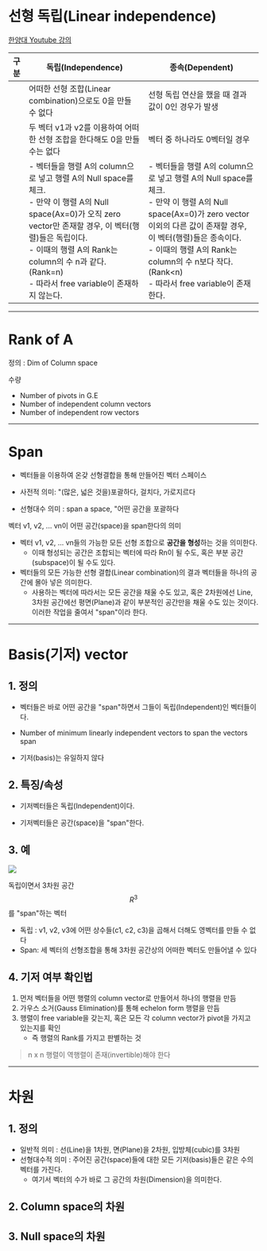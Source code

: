 # 선형 독립(Linear independence)

[한양대 Youtube 강의](https://youtu.be/bq3pCPHI4UY?t=43m46s)




|구분|독립(Independence)|종속(Dependent)
|-|-|-|
||어떠한 선형 조합(Linear combination)으로도 0을 만들 수 없다|선형 독립 연산을 했을 때 결과 값이 0인 경우가 발생|
||두 벡터 v1과 v2를 이용하여 어떠한 선형 조합을 한다해도 0을 만들 수는 없다| 벡터 중 하나라도 0벡터일 경우|
||- 벡터들을 행렬 A의 column으로 넣고 행렬 A의 Null space를 체크.<br>- 만약 이 행렬 A의 Null space(Ax=0)가 오직 zero vector만 존재할 경우, 이 벡터(행렬)들은 독립이다. <br>- 이때의 행렬 A의 Rank는 column의 수 n과 같다. (Rank=n)<br>- 따라서 free variable이 존재하지 않는다. |- 벡터들을 행렬 A의 column으로 넣고 행렬 A의 Null space를 체크.<br>- 만약 이 행렬 A의 Null space(Ax=0)가 zero vector이외의 다른 값이 존재할 경우, 이 벡터(행렬)들은 종속이다. <br>- 이때의 행렬 A의 Rank는 column의 수 n보다 작다. (Rank<n)<br>- 따라서 free variable이 존재한다. 

---
# Rank of A

정의 : Dim of Column space

수량 
- Number of pivots in G.E
- Number of independent column vectors
- Number of independent row vectors



---

# Span 
- 벡터들을 이용하여 온갖 선형결합을 통해 만들어진 벡터 스페이스 


- 사전적 의미: "(많은, 넓은 것을)포괄하다, 걸치다, 가로지르다
- 선형대수 의미 : span a space, "어떤 공간을 포괄하다


벡터 v1, v2, ... vn이 어떤 공간(space)을 span한다의 의미
- 벡터 v1, v2, ... vn들의 가능한 모든 선형 조합으로 **공간을 형성**하는 것을 의미한다. 
    - 이때 형성되는 공간은 조합되는 벡터에 따라 Rn이 될 수도, 혹은 부분 공간(subspace)이 될 수도 있다. 
- 벡터들의 모든 가능한 선형 결합(Linear combination)의 결과 벡터들을 하나의 공간에 몰아 넣은 의미한다. 
    - 사용하는 벡터에 따라서는 모든 공간을 채울 수도 있고, 혹은 2차원에선 Line, 3차원 공간에선 평면(Plane)과 같이 부분적인 공간만을 채울 수도 있는 것이다. 이러한 작업을 줄여서 "span"이라 한다.

--- 

# Basis(기저) vector 

## 1. 정의 

- 벡터들은 바로 어떤 공간을 "span"하면서 그들이 독립(Independent)인 벡터들이다. 

- Number of minimum linearly independent vectors to span the vectors span 


- 기저(basis)는 유일하지 않다

## 2. 특징/속성

- 기저벡터들은 독립(Independent)이다. 

- 기저벡터들은 공간(space)을 "span"한다.  

## 3. 예 
![](http://cfile9.uf.tistory.com/image/25738D44588F56A503AE49)

독립이면서 3차원 공간 $$R^3$$를 "span"하는 벡터
- 독립 : v1, v2, v3에 어떤 상수들(c1, c2, c3)을 곱해서 더해도 영벡터를 만들 수 없다
- Span: 세 벡터의 선형조합을 통해 3차원 공간상의 어떠한 벡터도 만들어낼 수 있다

## 4. 기저 여부 확인법 
1. 먼저 벡터들을 어떤 행렬의 column vector로 만들어서 하나의 행렬을 만듬
2. 가우스 소거(Gauss Elimination)를 통해 echelon form 행렬을 만듬
3. 행렬이 free variable을 갖는지, 혹은 모든 각 column vector가 pivot을 가지고 있는지를 확인
    - 즉 행렬의 Rank를 가지고 판별하는 것

> n x n 행렬이 역행렬이 존재(invertible)해야 한다

---

# 차원

## 1. 정의 
- 일반적 의미 : 선(Line)을 1차원, 면(Plane)을 2차원, 입방체(cubic)를 3차원
- 선형대수적 의미 : 주어진 공간(space)들에 대한 모든 기저(basis)들은 같은 수의 벡터를 가진다. 
    - 여기서 벡터의 수가 바로 그 공간의 차원(Dimension)을 의미한다. 

## 2. Column space의 차원

## 3. Null space의 차원

